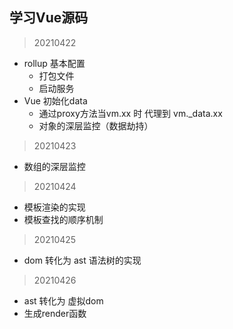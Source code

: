 ## 学习Vue源码

> 20210422
- rollup 基本配置
    - 打包文件
    - 启动服务
- Vue 初始化data
    - 通过proxy方法当vm.xx 时 代理到 vm._data.xx
    - 对象的深层监控（数据劫持）

> 20210423
- 数组的深层监控

> 20210424
- 模板渲染的实现
- 模板查找的顺序机制

> 20210425
- dom 转化为 ast 语法树的实现

> 20210426
- ast 转化为 虚拟dom
- 生成render函数
